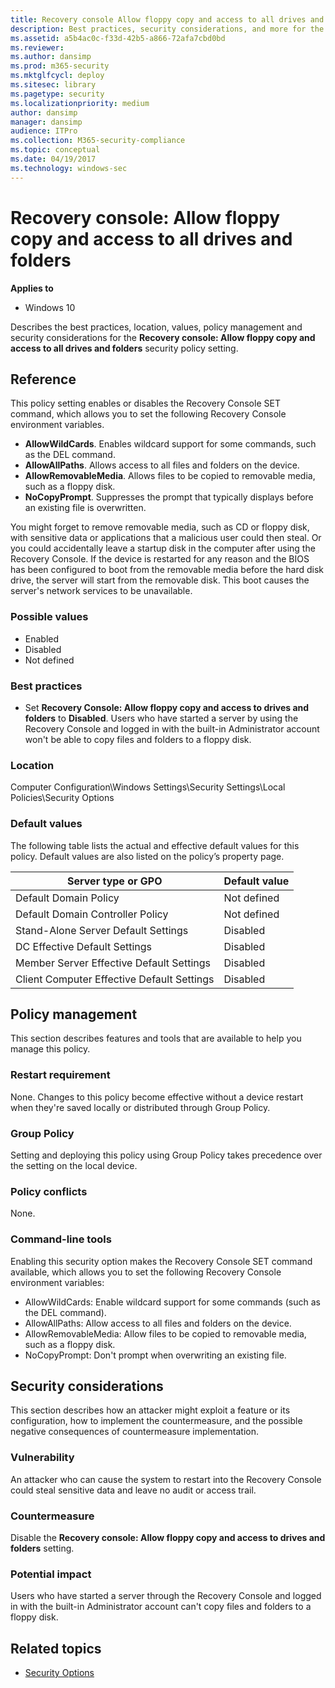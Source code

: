 ```yaml
---
title: Recovery console Allow floppy copy and access to all drives and folders (Windows 10)
description: Best practices, security considerations, and more for the policy setting, Recovery console Allow floppy copy and access to all drives and folders.
ms.assetid: a5b4ac0c-f33d-42b5-a866-72afa7cbd0bd
ms.reviewer: 
ms.author: dansimp
ms.prod: m365-security
ms.mktglfcycl: deploy
ms.sitesec: library
ms.pagetype: security
ms.localizationpriority: medium
author: dansimp
manager: dansimp
audience: ITPro
ms.collection: M365-security-compliance
ms.topic: conceptual
ms.date: 04/19/2017
ms.technology: windows-sec
---
```


# Recovery console: Allow floppy copy and access to all drives and folders

**Applies to**
-   Windows 10

Describes the best practices, location, values, policy management and security considerations for the **Recovery console: Allow floppy copy and access to all drives and folders** security policy setting.

## Reference

This policy setting enables or disables the Recovery Console SET command, which allows you to set the following Recovery Console environment variables.

-   **AllowWildCards**. Enables wildcard support for some commands, such as the DEL command.
-   **AllowAllPaths**. Allows access to all files and folders on the device.
-   **AllowRemovableMedia**. Allows files to be copied to removable media, such as a floppy disk.
-   **NoCopyPrompt**. Suppresses the prompt that typically displays before an existing file is overwritten.

You might forget to remove removable media, such as CD or floppy disk, with sensitive data or applications that a malicious user could then steal. Or you could accidentally leave a startup disk in the computer after using the Recovery Console. If the device is restarted for any reason and the BIOS has been configured to boot from the removable media before the hard disk drive, the server will start from the removable disk. This boot causes the server's network services to be unavailable.

### Possible values

-   Enabled
-   Disabled
-   Not defined

### Best practices

-   Set **Recovery Console: Allow floppy copy and access to drives and folders** to **Disabled**. Users who have started a server by using the Recovery Console and logged in with the built-in Administrator account won't be able to copy files and folders to a floppy disk.

### Location

Computer Configuration\\Windows Settings\\Security Settings\\Local Policies\\Security Options

### Default values

The following table lists the actual and effective default values for this policy. Default values are also listed on the policy’s property page.

| Server type or GPO | Default value |
| - | - |
| Default Domain Policy| Not defined| 
| Default Domain Controller Policy | Not defined| 
| Stand-Alone Server Default Settings | Disabled| 
| DC Effective Default Settings | Disabled| 
| Member Server Effective Default Settings | Disabled| 
| Client Computer Effective Default Settings | Disabled| 
 
## Policy management

This section describes features and tools that are available to help you manage this policy.

### Restart requirement

None. Changes to this policy become effective without a device restart when they're saved locally or distributed through Group Policy.

### Group Policy

Setting and deploying this policy using Group Policy takes precedence over the setting on the local device.

### Policy conflicts

None.

### Command-line tools

Enabling this security option makes the Recovery Console SET command available, which allows you to set the following Recovery Console environment variables:

-   AllowWildCards: Enable wildcard support for some commands (such as the DEL command).
-   AllowAllPaths: Allow access to all files and folders on the device.
-   AllowRemovableMedia: Allow files to be copied to removable media, such as a floppy disk.
-   NoCopyPrompt: Don't prompt when overwriting an existing file.

## Security considerations

This section describes how an attacker might exploit a feature or its configuration, how to implement the countermeasure, and the possible negative consequences of countermeasure implementation.

### Vulnerability

An attacker who can cause the system to restart into the Recovery Console could steal sensitive data and leave no audit or access trail.

### Countermeasure

Disable the **Recovery console: Allow floppy copy and access to drives and folders** setting.

### Potential impact

Users who have started a server through the Recovery Console and logged in with the built-in Administrator account can't copy files and folders to a floppy disk.

## Related topics

- [Security Options](security-options.md)
